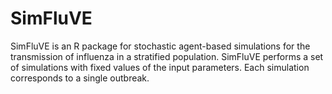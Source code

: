 # SimFluVE
SimFluVE is an R package for stochastic agent-based simulations for the transmission of influenza in a stratified population. 
SimFluVE performs a set of simulations with fixed values of the input parameters.  Each simulation corresponds to a single outbreak.
